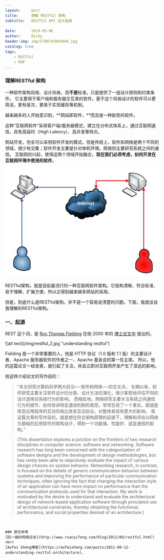 ```yaml
---
layout:     post
title:      理解 RESTful 架构
subtitle:   RESTful API 设计指南
            
date:       2019-05-06
author:     Ricky
header-img: img/5780743b45040.jpg
catalog: true
tags:
    - RESTful
    - PHP
---
```


### 理解RESTful 架构
一种软件架构风格、设计风格，而**不是**标准，只是提供了一组设计原则和约束条件。
它主要用于客户端和服务器交互类的软件。基于这个风格设计的软件可以更简洁，更有层次，更易于实现缓存等机制。

越来越多的人开始意识到，**网站即软件，**而且是一种新型的软件。

这种“互联网软件”采用客户端/服务器模式，建立在分布式体系上，通过互联网通信，具有高延时（High Latency）、高并发等特点。


网站开发，完全可以采用软件开发的模式。但是传统上，软件和网络是两个不同的领域，很少有交集；软件开发主要是针对单机环境，网络则主要研究系统之间的通信。
互联网的兴起，使得这两个领域开始融合，**现在我们必须考虑，如何开发在互联网环境中使用的软件**。

![alt text](/img/restful_1.jpg "understanding restful")

RESTful架构，就是目前最流行的一种互联网软件架构。它结构清晰、符合标准、易于理解、扩展方便，所以正得到越来越多网站的采用。

但是，到底什么是RESTful架构，并不是一个容易说清楚的问题。下面，我就谈谈我理解的RESTful架构。


### 一、起源

REST 这个词，是 [Roy Thomas Fielding](https://baike.baidu.com/item/REST%E8%BD%AF%E4%BB%B6%E6%9E%B6%E6%9E%84/2018579?fr=aladdin) 在他 2000 年的 [博士论文中](https://www.ics.uci.edu/~fielding/pubs/dissertation/top.htm "博士论文中") 提出的。
<div align=left>![alt text](/img/restful_2.jpg "understanding restful")</div>

Fielding 是一个非常重要的人，他是 HTTP 协议（1.0 版和 1.1 版）的主要设计者、Apache 服务器软件的作者之一、Apache 基金会的第一任主席。
所以，他的这篇论文一经发表，就引起了关注，并且立即对互联网开发产生了深远的影响。

他这样介绍论文的写作目的：


> “本文研究计算机科学两大前沿—-软件和网络—-的交叉点。
> 长期以来，软件研究主要关注软件设计的分类、设计方法的演化，很少客观地评估不同的设计选择对系统行为的影响。
> 而相反地，网络研究主要关注系统之间通信行为的细节、如何改进特定通信机制的表现，常常忽视了一个事实，那就是改变应用程序的互动风格比改变互动协议，对整体表现有更大的影响。
> 我这篇文章的写作目的，就是想在符合架构原理的前提下，理解和评估以网络为基础的应用软件的架构设计，得到一个功能强、性能好、适宜通信的架构。”

> (This dissertation explores a junction on the frontiers of two research disciplines in computer science: software and networking. 
> Software research has long been concerned with the categorization of software designs and the development of design methodologies, 
> but has rarely been able to objectively evaluate the impact of various design choices on system behavior. 
> Networking research, in contrast, is focused on the details of generic communication behavior between systems and improving the performance of particular communication techniques, 
> often ignoring the fact that changing the interaction style of an application can have more impact on performance than the communication protocols used for that interaction. 
> My work is motivated by the desire to understand and evaluate the architectural design of network-based application software through principled use of architectural constraints, 
> thereby obtaining the functional, performance, and social properties desired of an architecture.)
```


### 原文参考
[阮一峰的网络日志](http://www.ruanyifeng.com/blog/2011/09/restful.html)
<br>
[Aofei Sheng博客](https://aofeisheng.com/posts/2011-09-12-understanding-restful-architecture)、